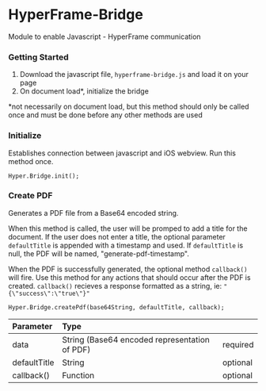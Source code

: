 # HyperFrame-Bridge
Module to enable Javascript - HyperFrame communication

### Getting Started
1. Download the javascript file, `hyperframe-bridge.js` and load it on your page
2. On document load*, initialize the bridge

*not necessarily on document load, but this method should only be called once and must be done before any other methods are used

### Initialize
Establishes connection between javascript and iOS webview.  Run this method once.
```
Hyper.Bridge.init();
```

### Create PDF
Generates a PDF file from a Base64 encoded string.  

When this method is called, the user will be promped to add a title for the document.  If the user does not enter a title, the optional parameter `defaultTitle` is appended with a timestamp and used.  If `defaultTitle` is null, the PDF will be named, "generate-pdf-timestamp".

When the PDF is successfully generated, the optional method `callback()` will fire.  Use this method for any actions that should occur after the PDF is created.  `callback()` recieves a response formatted as a string, ie: `"{\"success\":\"true\"}"`
```
Hyper.Bridge.createPdf(base64String, defaultTitle, callback);
```
| Parameter    | Type                                          |          |
|:-------------|:----------------------------------------------|:---------|
| data         | String (Base64 encoded representation of PDF) | required |
| defaultTitle | String                                        | optional |
| callback()   | Function                                      | optional |
